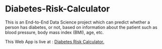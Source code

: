 # Diabetes-Risk-Calculator
This is an End-to-End Data Science project which can predict whether a person has diabetes, or not, based on information about the patient such as blood pressure, body mass index (BMI), age, etc.

This Web App is live at : [Diabetes Risk Calculator.](https://diabetes-risk-calculator.herokuapp.com/)

